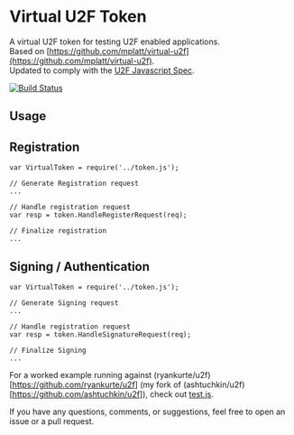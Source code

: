 # Virtual U2F Token

A virtual U2F token for testing U2F enabled applications.  
Based on [https://github.com/mplatt/virtual-u2f](https://github.com/mplatt/virtual-u2f).  
Updated to comply with the [U2F Javascript Spec](https://fidoalliance.org/specs/fido-u2f-v1.0-nfc-bt-amendment-20150514/fido-u2f-javascript-api.html#dictionary-u2frequest-members).  

[![Build Status](https://travis-ci.org/ryankurte/virtual-u2f.svg)](https://travis-ci.org/ryankurte/virtual-u2f)

## Usage


## Registration
```
var VirtualToken = require('../token.js');

// Generate Registration request
...

// Handle registration request
var resp = token.HandleRegisterRequest(req);

// Finalize registration
...

```

## Signing / Authentication
```
var VirtualToken = require('../token.js');

// Generate Signing request
...

// Handle registration request
var resp = token.HandleSignatureRequest(req);

// Finalize Signing
...

```

For a worked example running against (ryankurte/u2f)[https://github.com/ryankurte/u2f] (my fork of (ashtuchkin/u2f)[https://github.com/ashtuchkin/u2f]), check out [test.js](test/test.js).  


If you have any questions, comments, or suggestions, feel free to open an issue or a pull request.
